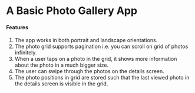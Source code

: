 # A Basic Photo Gallery App

#### Features

1. The app works in both portrait and landscape orientations.
2. The photo grid supports pagination i.e. you can scroll on grid of photos infinitely.
3. When a user taps on a photo in the grid, it shows more information about the photo in a much bigger size.
4. The user can swipe through the photos on the details screen.
5. The photo positions in grid are stored such that the last viewed photo in the details screen is visible in the grid.






